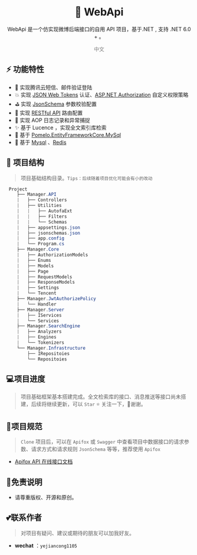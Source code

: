 

<h1 align="center" >🐰 WebApi </h1>  

<div align="center"> 
<p> WebApi 是一个仿实现微博后端接口的自用 API 项目，基于.NET , 支持 .NET 6.0 + 。</p>
</div>




<div align="center" style="color:gray"> 
    中文 
</div>


## :zap: 功能特性
+ :thought_balloon: 实现腾讯云短信、邮件验证登陆  
+ :boom: 实现 [JSON Web Tokens](https://jwt.io/) 认证、[ASP.NET Authorization](https://learn.microsoft.com/zh-cn/aspnet/core/security/authorization/policies?view=aspnetcore-6.0) 自定义权限策略  
+ ⛳ 实现 [JsonSchema](http://json-schema.org/) 参数校验配置  
+ :palm_tree: 实现 [RESTful API](https://restfulapi.cn/) 路由配置  
+ :pencil: 实现 AOP 日志记录和异常捕捉  
+ :sparkles: 基于 Lucence ，实现全文索引库检索  
+ :beers: 基于 [Pomelo.EntityFrameworkCore.MySql](https://github.com/PomeloFoundation/Pomelo.EntityFrameworkCore.MySql)  
+ :newspaper: 基于 [Mysql](https://www.mysql.com/cn/) 、[Redis](https://redis.io/) 



## 🔖 项目结构

> 项目基础结构目录。`Tips：后续随着项目优化可能会有小的改动`

```C#
 Project 
    ├── Manager.API                     
    |   ├── Controllers                         	
    |   ├── Utilities                         
    |   |   ├── AutofaExt                           
    |   |   ├── Filters                         
    |   |   └── Schemas                        
    |   ├── appsettings.json                    
    |   ├── jsonschemas.json                    
    |   ├── app.config                         
    |   └── Program.cs                            
    ├── Manager.Core                   
    |   ├── AuthorizationModels                       
    |   ├── Enums                       
    |   ├── Models                         
    |   ├── Page                       
    |   ├── RequestModels              
    |   ├── ResponseModels                         	
    |   ├── Settings                                                  
    |   └── Tencent                            
    ├── Manager.JwtAuthorizePolicy                
    |   └── Handler  
    ├── Manager.Server  
    |   ├── IServices                   	
    |   └── Services       
    ├── Manager.SearchEngine  
    |   ├── Analyzers      
    |   ├── Engines  
    |   └── Tokenizers                	              
    └── Manager.Infrastructure
        ├── IRepositoies
        └── Repositoies
```

## 💻项目进度

> 项目基础框架基本搭建完成。全文检索库的接口、消息推送等接口尚未搭建，后续将继续更新，可以 `Star` :star: 关注一下，:pray:谢谢。

## 📄项目规范

> `Clone` 项目后，可以在 `Apifox`  或  `Swagger`  中查看项目中数据接口的请求参数、请求方式和请求规则 `JsonSchema` 等等，推荐使用 `Apifox`

+  [Apifox API 在线接口文档](https://k6cos2vvio.apifox.cn)

## :rainbow:免责说明

+ 请尊重版权、开源和原创。

## 💕联系作者

> 对项目有疑问、建议或期待的朋友可以加我好友。

- **wechat** ：`yejiancong1105`